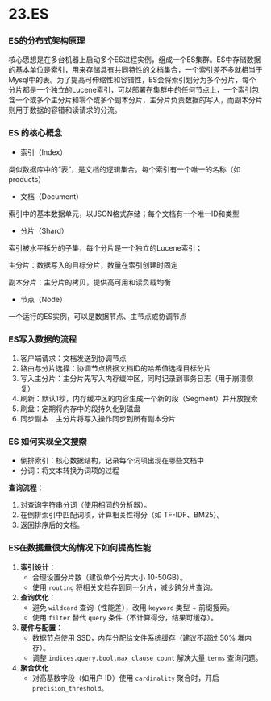 # 23.ES

### ES的分布式架构原理

核心思想是在多台机器上启动多个ES进程实例，组成一个ES集群。ES中存储数据的基本单位是索引，用来存储具有共同特性的文档集合，一个索引差不多就相当于Mysql中的表。为了提高可伸缩性和容错性，ES会将索引划分为多个分片，每个分片都是一个独立的Lucene索引，可以部署在集群中的任何节点上，一个索引包含一个或多个主分片和零个或多个副本分片，主分片负责数据的写入，而副本分片则用于数据的容错和读请求的分流。

### ES 的核心概念

- 索引（Index）

类似数据库中的“表”，是文档的逻辑集合。每个索引有一个唯一的名称（如products）

- 文档（Document）

索引中的基本数据单元，以JSON格式存储；每个文档有一个唯一ID和类型

- 分片（Shard）

索引被水平拆分的子集，每个分片是一个独立的Lucene索引；

主分片：数据写入的目标分片，数量在索引创建时固定

副本分片：主分片的拷贝，提供高可用和读负载均衡

- 节点（Node）

一个运行的ES实例，可以是数据节点、主节点或协调节点

### ES写入数据的流程

1. 客户端请求：文档发送到协调节点
2. 路由与分片选择：协调节点根据文档ID的哈希值选择目标分片
3. 写入主分片：主分片先写入内存缓冲区，同时记录到事务日志（用于崩溃恢复）
4. 刷新：默认1秒，内存缓冲区的内容生成一个新的段（Segment）并开放搜索
5. 刷盘：定期将内存中的段持久化到磁盘
6. 同步副本：主分片将写入操作同步到所有副本分片

### ES 如何实现全文搜索

- 倒排索引：核心数据结构，记录每个词项出现在哪些文档中
- 分词：将文本转换为词项的过程

**查询流程**：

1. 对查询字符串分词（使用相同的分析器）。
2. 在倒排索引中匹配词项，计算相关性得分（如 TF-IDF、BM25）。
3. 返回排序后的文档。

### ES在数据量很大的情况下如何提高性能

1. **索引设计**：
   - 合理设置分片数（建议单个分片大小 10-50GB）。
   - 使用 `routing` 将相关文档存到同一分片，减少跨分片查询。
2. **查询优化**：
   - 避免 `wildcard` 查询（性能差），改用 `keyword` 类型 + 前缀搜索。
   - 使用 `filter` 替代 `query` 条件（不计算得分，结果可缓存）。
3. **硬件与配置**：
   - 数据节点使用 SSD，内存分配给文件系统缓存（建议不超过 50% 堆内存）。
   - 调整 `indices.query.bool.max_clause_count` 解决大量 `terms` 查询问题。
4. **聚合优化**：
   - 对高基数字段（如用户 ID）使用 `cardinality` 聚合时，开启 `precision_threshold`。

